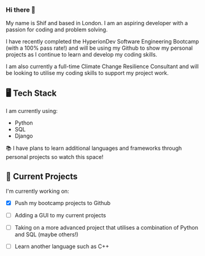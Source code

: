 ### Hi there 👋

My name is Shif and based in London. I am an aspiring developer with a passion for coding and problem solving. 

I have recently completed the HyperionDev Software Engineering Bootcamp (with a 100% pass rate!) and will be using my Github to show my personal projects as I continue to learn and develop my coding skills.

I am also currently a full-time Climate Change Resilience Consultant and will be looking to utilise my coding skills to support my project work.

## :desktop_computer: Tech Stack
 I am currently using:
- Python
- SQL
- Django

:books: I have plans to learn additional languages and frameworks through personal projects so watch this space! 

## 🔭 Current Projects

I'm currently working on:
- [X] Push my bootcamp projects to Github
- [ ] Adding a GUI to my current projects
- [ ] Taking on a more advanced project that utilises a combination of Python and SQL (maybe others!)
- [ ] Learn another language such as C++

